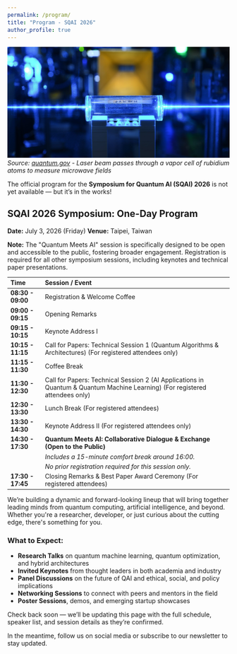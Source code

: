 ```yaml
---
permalink: /program/
title: "Program - SQAI 2026"
author_profile: true
---
```


![Quantum Laser](/images/quantumlaser.jpg)
*Source: [quantum.gov](https://www.quantum.gov/quantum-image-gallery/) - Laser beam passes through a vapor cell of rubidium atoms to measure microwave fields*

The official program for the **Symposium for Quantum AI (SQAI) 2026** is not yet available — but it’s in the works!

## SQAI 2026 Symposium: One-Day Program

**Date:** July 3, 2026 (Friday)
**Venue:** Taipei, Taiwan

**Note:** The "Quantum Meets AI" session is specifically designed to be open and accessible to the public, fostering broader engagement. Registration is required for all other symposium sessions, including keynotes and technical paper presentations.

| Time          | Session / Event                                                     |
| :------------ | :------------------------------------------------------------------ |
| **08:30 - 09:00** | Registration & Welcome Coffee                                       |
| **09:00 - 09:15** | Opening Remarks                                                     |
| **09:15 - 10:15** | Keynote Address I                                                   |
| **10:15 - 11:15** | Call for Papers: Technical Session 1 (Quantum Algorithms & Architectures) (For registered attendees only) |
| **11:15 - 11:30** | Coffee Break                                                        |
| **11:30 - 12:30** | Call for Papers: Technical Session 2 (AI Applications in Quantum & Quantum Machine Learning) (For registered attendees only) |
| **12:30 - 13:30** | Lunch Break (For registered attendees)                              |
| **13:30 - 14:30** | Keynote Address II (For registered attendees only)                  |
| **14:30 - 17:30** | **Quantum Meets AI: Collaborative Dialogue & Exchange (Open to the Public)** |
|               | *Includes a 15-minute comfort break around 16:00.* |
|               | *No prior registration required for this session only.* |
| **17:30 - 17:45** | Closing Remarks & Best Paper Award Ceremony (For registered attendees) |


We’re building a dynamic and forward-looking lineup that will bring together leading minds from quantum computing, artificial intelligence, and beyond. Whether you're a researcher, developer, or just curious about the cutting edge, there's something for you.

### What to Expect:
- **Research Talks** on quantum machine learning, quantum optimization, and hybrid architectures
- **Invited Keynotes** from thought leaders in both academia and industry
- **Panel Discussions** on the future of QAI and ethical, social, and policy implications
- **Networking Sessions** to connect with peers and mentors in the field
- **Poster Sessions**, demos, and emerging startup showcases

Check back soon — we’ll be updating this page with the full schedule, speaker list, and session details as they’re confirmed.

In the meantime, follow us on social media or subscribe to our newsletter to stay updated.

<!-- 可在此处添加日程表、时间安排、演讲嘉宾、分会场等内容 -->
